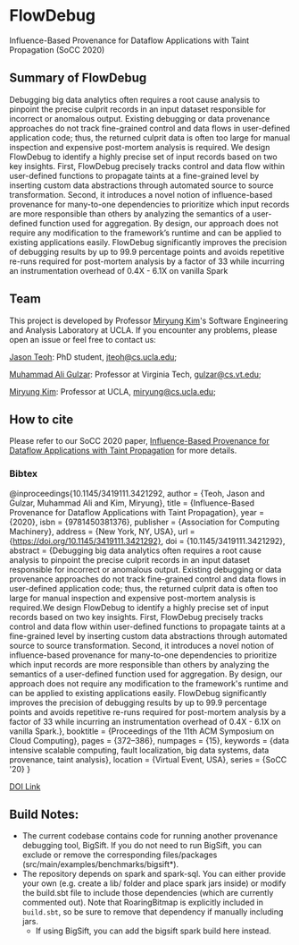 # FlowDebug
Influence-Based Provenance for Dataflow Applications with Taint Propagation (SoCC 2020)

## Summary of FlowDebug
Debugging big data analytics often requires a root cause analysis to pinpoint the precise culprit records in an input dataset responsible for incorrect or anomalous output. Existing debugging or data provenance approaches do not track fine-grained control and data flows in user-defined application code; thus, the returned culprit data is often too large for manual inspection and expensive post-mortem analysis is required.
We design FlowDebug to identify a highly precise set of input records based on two key insights. First, FlowDebug precisely tracks control and data flow within user-defined functions to propagate taints at a fine-grained level by inserting custom data abstractions through automated source to source transformation. Second, it introduces a novel notion of influence-based provenance for many-to-one dependencies to prioritize which input records are more responsible than others by analyzing the semantics of a user-defined function used for aggregation. By design, our approach does not require any modification to the framework’s runtime and can be applied to existing applications easily. FlowDebug significantly improves the precision of debugging results by up to 99.9 percentage points and avoids repetitive re-runs required for post-mortem analysis by a factor of 33 while incurring an instrumentation overhead of 0.4X - 6.1X on vanilla Spark

## Team
This project is developed by Professor [Miryung Kim](http://web.cs.ucla.edu/~miryung/)'s Software Engineering and Analysis Laboratory at UCLA. 
If you encounter any problems, please open an issue or feel free to contact us:

[Jason Teoh](http://https://jiateoh.github.io/): PhD student, jteoh@cs.ucla.edu;

[Muhammad Ali Gulzar](https://people.cs.vt.edu/~gulzar/): Professor at Virginia Tech, gulzar@cs.vt.edu;

[Miryung Kim](http://web.cs.ucla.edu/~miryung/): Professor at UCLA, miryung@cs.ucla.edu;

## How to cite 
Please refer to our SoCC 2020 paper, [Influence-Based Provenance for Dataflow Applications with Taint Propagation](http://web.cs.ucla.edu/~miryung/Publications/socc2020-flowdebug.pdf) for more details. 

### Bibtex  
@inproceedings{10.1145/3419111.3421292,
author = {Teoh, Jason and Gulzar, Muhammad Ali and Kim, Miryung},
title = {Influence-Based Provenance for Dataflow Applications with Taint Propagation},
year = {2020},
isbn = {9781450381376},
publisher = {Association for Computing Machinery},
address = {New York, NY, USA},
url = {https://doi.org/10.1145/3419111.3421292},
doi = {10.1145/3419111.3421292},
abstract = {Debugging big data analytics often requires a root cause analysis to pinpoint the
precise culprit records in an input dataset responsible for incorrect or anomalous
output. Existing debugging or data provenance approaches do not track fine-grained
control and data flows in user-defined application code; thus, the returned culprit
data is often too large for manual inspection and expensive post-mortem analysis is
required.We design FlowDebug to identify a highly precise set of input records based
on two key insights. First, FlowDebug precisely tracks control and data flow within
user-defined functions to propagate taints at a fine-grained level by inserting custom
data abstractions through automated source to source transformation. Second, it introduces
a novel notion of influence-based provenance for many-to-one dependencies to prioritize
which input records are more responsible than others by analyzing the semantics of
a user-defined function used for aggregation. By design, our approach does not require
any modification to the framework's runtime and can be applied to existing applications
easily. FlowDebug significantly improves the precision of debugging results by up
to 99.9 percentage points and avoids repetitive re-runs required for post-mortem analysis
by a factor of 33 while incurring an instrumentation overhead of 0.4X - 6.1X on vanilla
Spark.},
booktitle = {Proceedings of the 11th ACM Symposium on Cloud Computing},
pages = {372–386},
numpages = {15},
keywords = {data intensive scalable computing, fault localization, big data systems, data provenance, taint analysis},
location = {Virtual Event, USA},
series = {SoCC '20}
}

[DOI Link](https://dl.acm.org/doi/10.1145/3419111.3421292)

## Build Notes:
* The current codebase contains code for running another provenance debugging tool, BigSift. If you do not need to run BigSift, you can exclude or remove the corresponding files/packages (src/main/examples/benchmarks/bigsift*). 
* The repository depends on spark and spark-sql. You can either provide your own (e.g. create a lib/ folder and place spark jars inside) or modify the build.sbt file to include those dependencies (which are currently commented out). Note that RoaringBitmap is explicitly included in `build.sbt`, so be sure to remove that dependency if manually including jars.
  * If using BigSift, you can add the bigsift spark build here instead.





